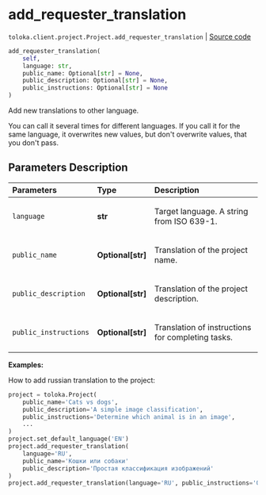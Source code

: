 # add_requester_translation
`toloka.client.project.Project.add_requester_translation` | [Source code](https://github.com/Toloka/toloka-kit/blob/v1.1.2/src/client/project/__init__.py#L206)

```python
add_requester_translation(
    self,
    language: str,
    public_name: Optional[str] = None,
    public_description: Optional[str] = None,
    public_instructions: Optional[str] = None
)
```

Add new translations to other language.


You can call it several times for different languages.
If you call it for the same language, it overwrites new values, but don't overwrite values, that you don't pass.

## Parameters Description

| Parameters | Type | Description |
| :----------| :----| :-----------|
`language`|**str**|<p>Target language. A string from ISO 639-1.</p>
`public_name`|**Optional\[str\]**|<p>Translation of the project name.</p>
`public_description`|**Optional\[str\]**|<p>Translation of the project description.</p>
`public_instructions`|**Optional\[str\]**|<p>Translation of instructions for completing tasks.</p>

**Examples:**

How to add russian translation to the project:

```python
project = toloka.Project(
    public_name='Cats vs dogs',
    public_description='A simple image classification',
    public_instructions='Determine which animal is in an image',
    ...
)
project.set_default_language('EN')
project.add_requester_translation(
    language='RU',
    public_name='Кошки или собаки'
    public_description='Простая классификация изображений'
)
project.add_requester_translation(language='RU', public_instructions='Определите, какое животное изображено')
```
